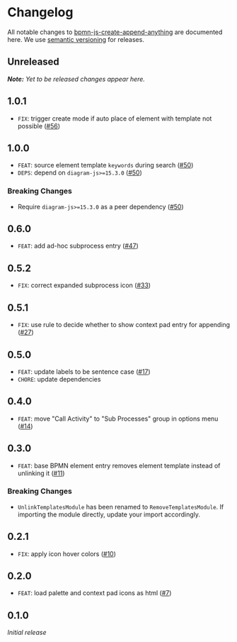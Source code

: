 # Changelog

All notable changes to [bpmn-js-create-append-anything](https://github.com/bpmn-io/bpmn-js-create-append-anything) are documented here. We use [semantic versioning](http://semver.org/) for releases.

## Unreleased

___Note:__ Yet to be released changes appear here._

## 1.0.1

* `FIX`: trigger create mode if auto place of element with template not possible ([#56](https://github.com/bpmn-io/bpmn-js-create-append-anything/pull/56))

## 1.0.0

* `FEAT`: source element template `keywords` during search ([#50](https://github.com/bpmn-io/bpmn-js-create-append-anything/pull/50))
* `DEPS`: depend on `diagram-js>=15.3.0` ([#50](https://github.com/bpmn-io/bpmn-js-create-append-anything/pull/50))

### Breaking Changes

* Require `diagram-js>=15.3.0` as a peer dependency ([#50](https://github.com/bpmn-io/bpmn-js-create-append-anything/pull/50))

## 0.6.0

* `FEAT`: add ad-hoc subprocess entry ([#47](https://github.com/bpmn-io/bpmn-js-create-append-anything/pull/47))

## 0.5.2

* `FIX`: correct expanded subprocess icon ([#33](https://github.com/bpmn-io/bpmn-js-create-append-anything/pull/33))

## 0.5.1

* `FIX`: use rule to decide whether to show context pad entry for appending ([#27](https://github.com/bpmn-io/bpmn-js-create-append-anything/pull/27))

## 0.5.0

* `FEAT`: update labels to be sentence case ([#17](https://github.com/bpmn-io/bpmn-js-create-append-anything/pull/17))
* `CHORE`: update dependencies

## 0.4.0

* `FEAT`: move "Call Activity" to "Sub Processes" group in options menu ([#14](https://github.com/bpmn-io/bpmn-js-create-append-anything/pull/14))

## 0.3.0

* `FEAT`: base BPMN element entry removes element template instead of unlinking it ([#11](https://github.com/bpmn-io/bpmn-js-create-append-anything/pull/11))

### Breaking Changes

* `UnlinkTemplatesModule` has been renamed to `RemoveTemplatesModule`. If importing the module directly, update your import accordingly.

## 0.2.1

* `FIX`: apply icon hover colors ([#10](https://github.com/bpmn-io/bpmn-js-create-append-anything/pull/10))

## 0.2.0

* `FEAT`: load palette and context pad icons as html ([#7](https://github.com/bpmn-io/bpmn-js-create-append-anything/pull/7))

## 0.1.0

_Initial release_
